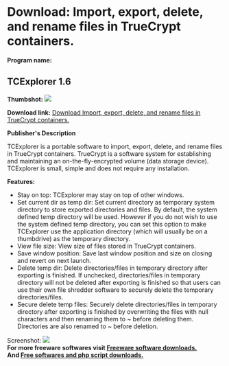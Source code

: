 # Download: Import, export, delete, and rename files in TrueCrypt containers.

**Program name:**

## TCExplorer 1.6

  
**Thumbshot:** ![](http://www.freewarefiles.com/screenshot/tcexp14_md.jpg)   
  
**Download link:** [Download Import, export, delete, and rename files in TrueCrypt containers.](http://freesoftwares.boysofts.com/TCExplorer_program_33434.html)  
  


**Publisher's Description**  
  


TCExplorer is a portable software to import, export, delete, and rename files in TrueCrypt containers. TrueCrypt is a software system for establishing and maintaining an on-the-fly-encrypted volume (data storage device). TCExplorer is small, simple and does not require any installation. 

**Features:**

  * Stay on top: TCExplorer may stay on top of other windows. 
  * Set current dir as temp dir: Set current directory as temporary system directory to store exported directories and files. By default, the system defined temp directory will be used. However if you do not wish to use the system defined temp directory, you can set this option to make TCExplorer use the application directory (which will usually be on a thumbdrive) as the temporary directory. 
  * View file size: View size of files stored in TrueCrypt containers. 
  * Save window position: Save last window position and size on closing and revert on next launch. 
  * Delete temp dir: Delete directories/files in temporary directory after exporting is finished. If unchecked, directories/files in temporary directory will not be deleted after exporting is finished so that users can use their own file shredder software to securely delete the temporary directories/files. 
  * Secure delete temp files: Securely delete directories/files in temporary directory after exporting is finished by overwriting the files with null characters and then renaming them to ~ before deleting them. Directories are also renamed to ~ before deletion. 

  
  
Screenshot: ![](http://www.freewarefiles.com/screenshot/tcexp14.jpg)   
**For more freeware softwares visit [Freeware software downloads.](http://freesoftwares.boysofts.com/)**   
**And [Free softwares and php script downloads.](http://www.boysofts.com/)**
